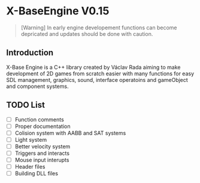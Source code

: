 # X-BaseEngine V0.15

> [Warning]
> In early engine developement functions can become depricated and updates should be done with caution.

## Introduction
X-Base Engine is a C++ library created by Václav Rada aiming to make development of 2D games from scratch easier with many functions for easy SDL management, graphics, sound, interface operatoins and gameObject and component systems.


## TODO List
- [ ] Function comments
- [ ] Proper documentation
- [ ] Colision system with AABB and SAT systems
- [ ] Light system
- [ ] Better velocity system
- [ ] Triggers and interacts
- [ ] Mouse input interupts 
- [ ] Header files
- [ ] Building DLL files
